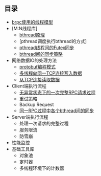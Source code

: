 ## 目录
* [brpc使用的线程模型](docs/thread_model.md)
* [M:N线程库]
  * [bthread原理]()
  * [pthread调度执行bthread的方式]
  * [pthread线程间的Futex同步](docs/futex.md)
  * [bthread间的同步策略](docs/bthread_sync_strategy.md)
* 网络数据IO的处理方法
  * [protobuf编程模式](docs/io_protobuf.md)
  * [多线程向同一TCP连接写入数据](docs/io_write.md)
  * [从TCP连接读取数据](docs/io_read.md)
* Client端执行流程
  * [无异常状态下的一次完整RPC请求过程](docs/client_rpc_normal.md)
  * 重试策略
  * Backup Request
  * [同一RPC过程中各个bthread间的同步](docs/client_bthread_sync.md)
* Server端执行流程
  * 处理一次请求的完整过程
  * 服务限流
  * 防雪崩
* 性能监控
* 基础工具库
  * 对象池
  * 定时器
  * 多线程环境下的计数器
